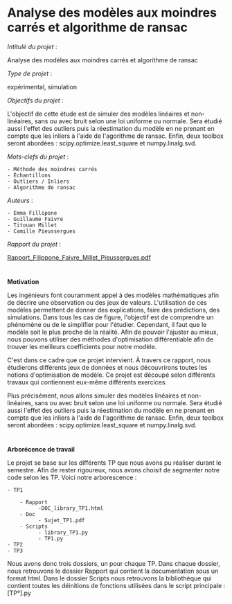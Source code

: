 # Analyse des modèles aux moindres carrés et algorithme de ransac



*Intitulé du projet* : 

Analyse des modèles aux moindres carrés et algorithme de ransac

*Type de projet* : 

expérimental, simulation

*Objectifs du projet*  : 

L'objectif de cette étude est de simuler des modèles linéaires et non-linéaires, sans ou avec bruit selon une loi uniforme ou normale. Sera étudié aussi l'effet des outliers puis la réestimation du modèle en ne prenant en compte que les inliers à l'aide de l'agorithme de ransac. Enfin, deux toolbox seront abordées : scipy.optimize.least\_square et numpy.linalg.svd.

*Mots-clefs du projet* :

    - Méthode des moindres carrés
    - Échantillons
    - Outliers / Inliers
    - Algorithme de ransac
    
*Auteurs* :

    - Emma Fillipone
    - Guillaume Faivre
    - Titouan Millet
    - Camille Pieussergues
    
 *Rapport du projet* :
 
[Rapport_Filippone_Faivre_Millet_Pieussergues.pdf](https://github.com/Timi230/Projet_Ma324/blob/main/Rapport_Filippone_Faivre_Millet_Pieussergues.pdf)

#

**Motivation**

Les ingénieurs font couramment appel à des modèles mathématiques afin de décrire une observation ou des jeux de valeurs. L'utilisation de ces modèles permettent de donner des explications, faire des prédictions, des simulations. Dans tous les cas de figure, l'objectif est de comprendre un phénomène ou de le simplifier pour l'étudier. Cependant, il faut que le modèle soit le plus proche de la réalité. Afin de pouvoir l'ajuster au mieux, nous pouvons utiliser des méthodes d'optimisation différentiable afin de trouver les meilleurs coefficients pour notre modèle. 

C'est dans ce cadre que ce projet intervient. À travers ce rapport, nous étudierons différents jeux de données et nous découvrirons toutes les notions d'optimisation de modèle. Ce projet est découpé selon différents travaux qui contiennent eux-même différents exercices. 

Plus précisément, nous allons simuler des modèles linéaires et non-linéaires, sans ou avec bruit selon une loi uniforme ou normale. Sera étudié aussi l'effet des outliers puis la réestimation du modèle en ne prenant en compte que les inliers à l'aide de l'agorithme de ransac. Enfin, deux toolbox seront abordées : scipy.optimize.least\_square et numpy.linalg.svd.

#
**Arborécence de travail**

Le projet se base sur les différents TP que nous avons pu réaliser durant le semestre. Afin de rester rigoureux, nous avons choisit de segmenter notre code selon les TP. Voici notre arborescence : 

    - TP1
        
        - Rapport
              -DOC_library_TP1.html
        - Doc 
              - Sujet_TP1.pdf
        - Scripts 
              - library_TP1.py
              - TP1.py
    - TP2
    - TP3
    
Nous avons donc trois dossiers, un pour chaque TP. Dans chaque dossier, nous retrouvons le dossier Rapport qui contient la documentation sous un format html. Dans le dossier Scripts nous retrouvons la bibliothèque qui contient toutes les déinitions de fonctions utilisées dans le script principale : [TP°].py


